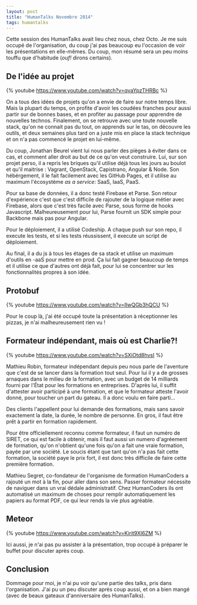 ```yaml
---
layout: post
title: "HumanTalks Novembre 2014"
tags: humantalks
---
```


Cette session des HumanTalks avait lieu chez nous, chez Octo. Je me suis occupé
de l'organisation, du coup j'ai pas beaucoup eu l'occasion de voir les
présentations en elle-mêmes. Du coup, mon résumé sera un peu moins touffu que
d'habitude (_ouf!_ dirons certains).

## De l'idée au projet

{% youtube https://www.youtube.com/watch?v=qvaYpzTHRBc %}

On a tous des idées de projets qu'on a envie de faire sur notre temps libre.
Mais la plupart du temps, on profite d'avoir les coudées franches pour aussi
partir sur de bonnes bases, et en profiter au passage pour apprendre de
nouvelles technos. Finalement, on se retrouve avec une toute nouvelle stack,
qu'on ne connait pas du tout, on apprends sur le tas, on découvre les outils,
et deux semaines plus tard on a juste mis en place la stack technique et on n'a
pas commencé le projet en lui-même.

Du coup, Jonathan Beurel vient lui nous parler des pièges à éviter dans ce cas,
et comment aller droit au but de ce qu'on veut construire. Lui, sur son projet
perso, il a repris les briques qu'il utilise déjà tous les jours au boulot et
qu'il maitrise : Vagrant, OpenStack, Capistrano, Angular & Node. Son
hébérgement, il le fait facilement avec les GitHub Pages, et il utilise au
maximum l'écosystème _as a service_: SaaS, IaaS, PaaS.

Pour sa base de données, il a donc testé Firebase et Parse. Son retour
d'expérience c'est que c'est difficile de rajouter de la logique métier avec
Firebase, alors que c'est très facile avec Parse, sous forme de hooks
Javascript. Malheureusement pour lui, Parse fournit un SDK simple pour
Backbone mais pas pour Angular.

Pour le déploiement, il a utilisé Codeship. A chaque push sur son repo, il
execute les tests, et si les tests réussissent, il execute un script de
déploiement.

Au final, il a du js à tous les étages de sa stack et utilise un maximum
d'outils en -aaS pour mettre en prod. Ça lui fait gagner beaucoup de temps et
il utilise ce que d'autres ont déjà fait, pour lui se concentrer sur les
fonctionnalités propres à son idée.


## Protobuf

{% youtube https://www.youtube.com/watch?v=IIwQGb3hQCU %}

Pour le coup là, j'ai été occupé toute la présentation à réceptionner les
pizzas, je n'ai malheureusement rien vu !


## Formateur indépendant, mais où est Charlie?!

{% youtube https://www.youtube.com/watch?v=SXiOtd8hvsI %}

Mathieu Robin, formateur indépendant depuis peu nous parle de l'aventure que
c'est de se lancer dans la formation tout seul. Pour lui il y a de grosses
arnaques dans le milieu de la formation, avec un budget de 14 milliards fourni
par l'État pour les formations en entreprises. D'après lui, il suffit
d'attester avoir participé à une formation, et que le formateur atteste l'avoir
donné, pour toucher un part du gateau. Il a donc voulu en faire parti...

Des clients l'appellent pour lui demande des formations, mais sans savoir
exactement la date, la durée, le nombre de personne. En gros, il faut être prêt
à partir en formation rapidement.

Pour être officiellement reconnu comme formateur, il faut un numéro de SIRET,
ce qui est facile à obtenir, mais il faut aussi un numero d'agréement de
formation, qu'on n'obtient qu'une fois qu'on a fait une vraie formation, payée
par une société. Le soucis étant que tant qu'on n'a pas fait cette formation,
la société paye le prix fort, il est donc très difficile de faire cette
première formation.

Mathieu Segret, co-fondateur de l'organisme de formation HumanCoders a rajouté
un mot à la fin, pour aller dans son sens. Passer formateur nécessite de
naviguer dans un vrai dédale administratif. Chez HumanCoders ils ont automatisé
un maximum de choses pour remplir automatiquement les papiers au format PDF, ce
qui leur rends la vie plus agréable.

## Meteor

{% youtube https://www.youtube.com/watch?v=Kirit9Xl6ZM %}

Ici aussi, je n'ai pas pu assister à la présentation, trop occupé à préparer le
buffet pour discuter après coup.

## Conclusion

Dommage pour moi, je n'ai pu voir qu'une partie des talks, pris dans
l'organisation. J'ai pu un peu discuter après coup aussi, et on a bien mangé
(avec de beaux gateaux d'anniversaire des HumanTalks).
